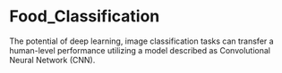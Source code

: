 # Food_Classification
 The potential of deep learning, image classification tasks can transfer a human-level performance utilizing a model described as Convolutional Neural Network (CNN).
